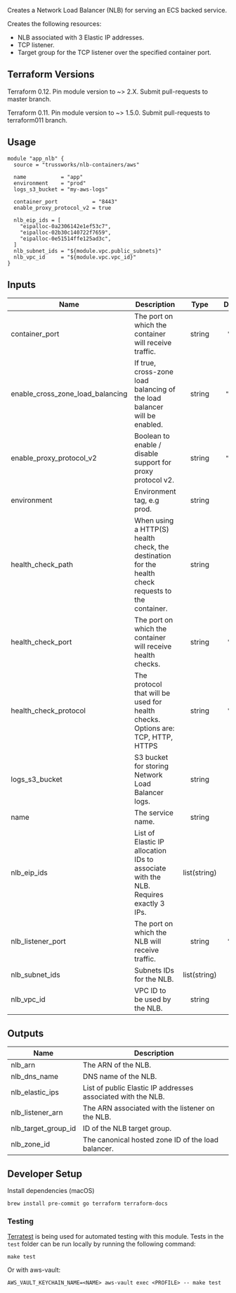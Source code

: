 Creates a Network Load Balancer (NLB) for serving an ECS backed service.

Creates the following resources:

* NLB associated with 3 Elastic IP addresses.
* TCP listener.
* Target group for the TCP listener over the specified container port.


## Terraform Versions

Terraform 0.12. Pin module version to ~> 2.X. Submit pull-requests to master branch.

Terraform 0.11. Pin module version to ~> 1.5.0. Submit pull-requests to terraform011 branch.

## Usage

```hcl
module "app_nlb" {
  source = "trussworks/nlb-containers/aws"

  name           = "app"
  environment    = "prod"
  logs_s3_bucket = "my-aws-logs"

  container_port           = "8443"
  enable_proxy_protocol_v2 = true

  nlb_eip_ids = [
    "eipalloc-0a2306142e1ef53c7",
    "eipalloc-02b30c140722f7659",
    "eipalloc-0e51514ffe125ad3c",
  ]
  nlb_subnet_ids = "${module.vpc.public_subnets}"
  nlb_vpc_id     = "${module.vpc.vpc_id}"
}
```

<!-- BEGINNING OF PRE-COMMIT-TERRAFORM DOCS HOOK -->
## Inputs

| Name | Description | Type | Default | Required |
|------|-------------|:----:|:-----:|:-----:|
| container\_port | The port on which the container will receive traffic. | string | `"443"` | no |
| enable\_cross\_zone\_load\_balancing | If true, cross-zone load balancing of the load balancer will be enabled. | string | `"true"` | no |
| enable\_proxy\_protocol\_v2 | Boolean to enable / disable support for proxy protocol v2. | string | `"true"` | no |
| environment | Environment tag, e.g prod. | string | n/a | yes |
| health\_check\_path | When using a HTTP\(S\) health check, the destination for the health check requests to the container. | string | `"/"` | no |
| health\_check\_port | The port on which the container will receive health checks. | string | `"443"` | no |
| health\_check\_protocol | The protocol that will be used for health checks.  Options are: TCP, HTTP, HTTPS | string | `"TCP"` | no |
| logs\_s3\_bucket | S3 bucket for storing Network Load Balancer logs. | string | n/a | yes |
| name | The service name. | string | n/a | yes |
| nlb\_eip\_ids | List of Elastic IP allocation IDs to associate with the NLB. Requires exactly 3 IPs. | list(string) | n/a | yes |
| nlb\_listener\_port | The port on which the NLB will receive traffic. | string | `"443"` | no |
| nlb\_subnet\_ids | Subnets IDs for the NLB. | list(string) | n/a | yes |
| nlb\_vpc\_id | VPC ID to be used by the NLB. | string | n/a | yes |

## Outputs

| Name | Description |
|------|-------------|
| nlb\_arn | The ARN of the NLB. |
| nlb\_dns\_name | DNS name of the NLB. |
| nlb\_elastic\_ips | List of public Elastic IP addresses associated with the NLB. |
| nlb\_listener\_arn | The ARN associated with the listener on the NLB. |
| nlb\_target\_group\_id | ID of the NLB target group. |
| nlb\_zone\_id | The canonical hosted zone ID of the load balancer. |

<!-- END OF PRE-COMMIT-TERRAFORM DOCS HOOK -->

## Developer Setup

Install dependencies (macOS)

```shell
brew install pre-commit go terraform terraform-docs
```

### Testing

[Terratest](https://github.com/gruntwork-io/terratest) is being used for
automated testing with this module. Tests in the `test` folder can be run
locally by running the following command:

```text
make test
```

Or with aws-vault:

```text
AWS_VAULT_KEYCHAIN_NAME=<NAME> aws-vault exec <PROFILE> -- make test
```
